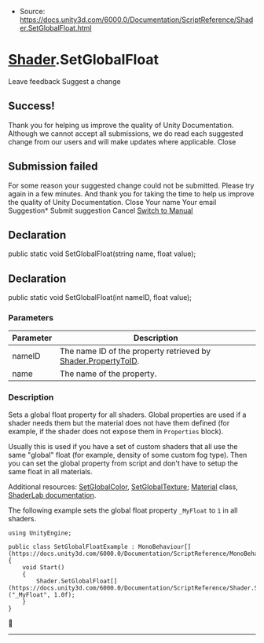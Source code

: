 * Source: https://docs.unity3d.com/6000.0/Documentation/ScriptReference/Shader.SetGlobalFloat.html

#  [Shader](https://docs.unity3d.com/6000.0/Documentation/ScriptReference/Shader.html).SetGlobalFloat
Leave feedback
Suggest a change
## Success!
Thank you for helping us improve the quality of Unity Documentation. Although we cannot accept all submissions, we do read each suggested change from our users and will make updates where applicable.
Close
## Submission failed
For some reason your suggested change could not be submitted. Please <a>try again</a> in a few minutes. And thank you for taking the time to help us improve the quality of Unity Documentation.
Close
Your name Your email Suggestion* Submit suggestion
Cancel
[Switch to Manual](https://docs.unity3d.com/6000.0/Documentation/Manual/class-Shader.html "Go to Shader Component in the Manual")
## Declaration
public static void SetGlobalFloat(string name, float value); 
## Declaration
public static void SetGlobalFloat(int nameID, float value); 
### Parameters
Parameter | Description  
---|---  
nameID | The name ID of the property retrieved by [Shader.PropertyToID](https://docs.unity3d.com/6000.0/Documentation/ScriptReference/Shader.PropertyToID.html).  
name | The name of the property.  
### Description
Sets a global float property for all shaders.
Global properties are used if a shader needs them but the material does not have them defined (for example, if the shader does not expose them in `Properties` block).  
  
Usually this is used if you have a set of custom shaders that all use the same "global" float (for example, density of some custom fog type). Then you can set the global property from script and don't have to setup the same float in all materials.  
  
Additional resources: [SetGlobalColor](https://docs.unity3d.com/6000.0/Documentation/ScriptReference/Shader.SetGlobalColor.html), [SetGlobalTexture](https://docs.unity3d.com/6000.0/Documentation/ScriptReference/Shader.SetGlobalTexture.html); [Material](https://docs.unity3d.com/6000.0/Documentation/ScriptReference/Material.html) class, [ShaderLab documentation](https://docs.unity3d.com/6000.0/Documentation/Manual/Shaders.html).  
  
The following example sets the global float property `_MyFloat` to `1` in all shaders. 
```
using UnityEngine;  
  
public class SetGlobalFloatExample : MonoBehaviour[](https://docs.unity3d.com/6000.0/Documentation/ScriptReference/MonoBehaviour.html)
{
    void Start()
    {
        Shader.SetGlobalFloat[](https://docs.unity3d.com/6000.0/Documentation/ScriptReference/Shader.SetGlobalFloat.html)("_MyFloat", 1.0f);
    }
}

```

* * *

